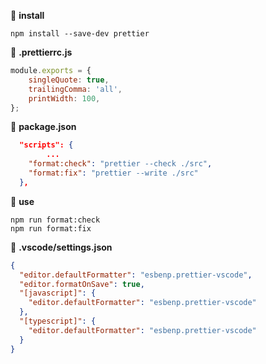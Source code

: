 📍 **install**

```
npm install --save-dev prettier
```

📒 **.prettierrc.js**

```javascript
module.exports = {
    singleQuote: true,
    trailingComma: 'all',
    printWidth: 100,
};
```

📒 **package.json**

```json
  "scripts": {
		...
    "format:check": "prettier --check ./src",
    "format:fix": "prettier --write ./src"
  },
```

📍 **use**

```
npm run format:check
npm run format:fix
```

📒 **.vscode/settings.json**

```json
{
  "editor.defaultFormatter": "esbenp.prettier-vscode",
  "editor.formatOnSave": true,
  "[javascript]": {
    "editor.defaultFormatter": "esbenp.prettier-vscode"
  },
  "[typescript]": {
    "editor.defaultFormatter": "esbenp.prettier-vscode"
  }
}
```

